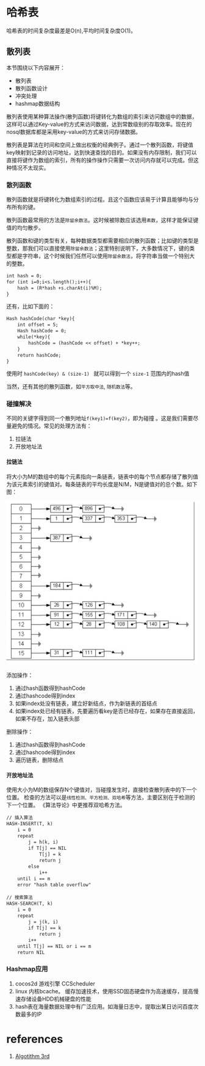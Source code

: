# 哈希表
哈希表的时间复杂度最差是O(n),平均时间复杂度O(1)。

## 散列表

本节围绕以下内容展开：  

* 散列表
* 散列函数设计
* 冲突处理
* hashmap数据结构


散列表使用某种算法操作(散列函数)将键转化为数组的索引来访问数组中的数据，这样可以通过Key-value的方式来访问数据，达到常数级别的存取效率。现在的nosql数据库都是采用key-value的方式来访问存储数据。

散列表是算法在时间和空间上做出权衡的经典例子。通过一个散列函数，将键值key映射到记录的访问地址，达到快速查找的目的。如果没有内存限制，我们可以直接将键作为数组的索引，所有的操作操作只需要一次访问内存就可以完成。但这种情况不太现实。


### 散列函数

散列函数就是将键转化为数组索引的过程。且这个函数应该易于计算且能够均与分布所有的键。

散列函数最常用的方法是`除留余数法`。这时候被除数应该选用`素数`，这样才能保证键值的均匀散步。

散列函数和键的类型有关，每种数据类型都需要相应的散列函数；比如键的类型是整数，那我们可以直接使用`除留余数法`；这里特别说明下，大多数情况下，键的类型都是字符串，这个时候我们任然可以使用`除留余数法`，将字符串当做一个特别大的整数。

```
int hash = 0;
for (int i=0;i<s.length();i++){
	hash = (R*hash +s.charAt(i)%M);
}
```

还有，比如下面的：

```
Hash hashCode(char *key){
	int offset = 5;
	Hash hashCode = 0;
	while(*key){
		hashCode = (hashCode << offset) + *key++;
	}
	return hashCode;		
}
```

使用时 `hashCode(key) & (size-1) ` 就可以得到一个 `size-1` 范围内的hash值


当然，还有其他的散列函数，如`平方取中法`, `随机数法`等。


### 碰撞解决

不同的关键字得到同一个散列地址` f(key1)=f(key2) `，即为碰撞 。这是我们需要尽量避免的情况。常见的处理方法有：

1. 拉链法
2. 开放地址法


#### 拉链法

将大小为M的数组中的每个元素指向一条链表，链表中的每个节点都存储了散列值为该元素索引的键值对。每条链表的平均长度是N/M，N是键值对的总个数。如下图：

![](imgs/hashmap.png)

添加操作： 

1. 通过hash函数得到hashCode  
2. 通过hashcode得到index  
3. 如果index处没有链表，建立好新结点，作为新链表的首结点  
4. 如果index处已经有链表，先要遍历看key是否已经存在，如果存在直接返回，如果不存在，加入链表头部  


删除操作： 

1. 通过hash函数得到hashCode  
2. 通过hashcode得到index  
3. 遍历链表，删除结点  


#### 开放地址法

使用大小为M的数组保存N个键值对，当碰撞发生时，直接检查散列表中的下一个位置。
检查的方法可以是`线性检测、平方检测、双哈希`等方法，主要区别在于检测的下一个位置。
《算法导论》中更推荐双哈希方法。

```
// 插入算法
HASH-INSERT(T, k)
    i = 0
    repeat
        j = h(k, i)
        if T[j] == NIL
            T[j] = k
            return j
        else
            i++
    until i == m
    error "hash table overflow"

// 搜索算法
HASH-SEARCH(T, k)
    i = 0
    repeat
        j = j(k, i)
        if T[j] == k
            return j
        i++
    until T[j] == NIL or i == m
    return NIL
```

### Hashmap应用

1.  cocos2d 游戏引擎  CCScheduler  
2.  linux 内核bcache。 缓存加速技术，使用SSD固态硬盘作为高速缓存，提高慢速存储设备HDD机械硬盘的性能
3. hash表在海量数据处理中有广泛应用。如海量日志中，提取出某日访问百度次数最多的IP


# references
1. [Algotithm 3rd]()